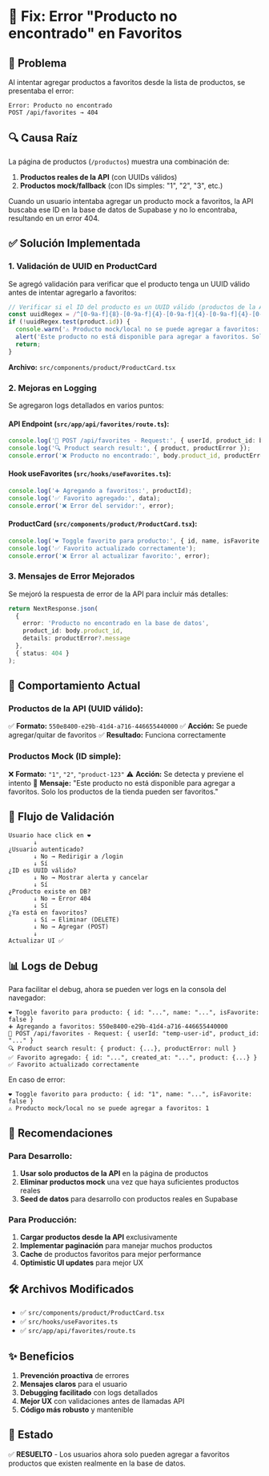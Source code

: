 # 🐛 Fix: Error "Producto no encontrado" en Favoritos

## 📝 Problema

Al intentar agregar productos a favoritos desde la lista de productos, se presentaba el error:

```
Error: Producto no encontrado
POST /api/favorites → 404
```

## 🔍 Causa Raíz

La página de productos (`/productos`) muestra una combinación de:
1. **Productos reales de la API** (con UUIDs válidos)
2. **Productos mock/fallback** (con IDs simples: "1", "2", "3", etc.)

Cuando un usuario intentaba agregar un producto mock a favoritos, la API buscaba ese ID en la base de datos de Supabase y no lo encontraba, resultando en un error 404.

## ✅ Solución Implementada

### 1. **Validación de UUID en ProductCard**

Se agregó validación para verificar que el producto tenga un UUID válido antes de intentar agregarlo a favoritos:

```typescript
// Verificar si el ID del producto es un UUID válido (productos de la API)
const uuidRegex = /^[0-9a-f]{8}-[0-9a-f]{4}-[0-9a-f]{4}-[0-9a-f]{4}-[0-9a-f]{12}$/i;
if (!uuidRegex.test(product.id)) {
  console.warn('⚠️ Producto mock/local no se puede agregar a favoritos:', product.id);
  alert('Este producto no está disponible para agregar a favoritos. Solo los productos de la tienda pueden ser favoritos.');
  return;
}
```

**Archivo:** `src/components/product/ProductCard.tsx`

### 2. **Mejoras en Logging**

Se agregaron logs detallados en varios puntos:

#### API Endpoint (`src/app/api/favorites/route.ts`):
```typescript
console.log('🔖 POST /api/favorites - Request:', { userId, product_id: body.product_id });
console.log('🔍 Product search result:', { product, productError });
console.error('❌ Producto no encontrado:', body.product_id, productError);
```

#### Hook useFavorites (`src/hooks/useFavorites.ts`):
```typescript
console.log('➕ Agregando a favoritos:', productId);
console.log('✅ Favorito agregado:', data);
console.error('❌ Error del servidor:', error);
```

#### ProductCard (`src/components/product/ProductCard.tsx`):
```typescript
console.log('❤️ Toggle favorito para producto:', { id, name, isFavorite });
console.log('✅ Favorito actualizado correctamente');
console.error('❌ Error al actualizar favorito:', error);
```

### 3. **Mensajes de Error Mejorados**

Se mejoró la respuesta de error de la API para incluir más detalles:

```typescript
return NextResponse.json(
  { 
    error: 'Producto no encontrado en la base de datos',
    product_id: body.product_id,
    details: productError?.message
  },
  { status: 404 }
);
```

## 🎯 Comportamiento Actual

### Productos de la API (UUID válido):
✅ **Formato:** `550e8400-e29b-41d4-a716-446655440000`
✅ **Acción:** Se puede agregar/quitar de favoritos
✅ **Resultado:** Funciona correctamente

### Productos Mock (ID simple):
❌ **Formato:** `"1"`, `"2"`, `"product-123"`
⚠️ **Acción:** Se detecta y previene el intento
📢 **Mensaje:** "Este producto no está disponible para agregar a favoritos. Solo los productos de la tienda pueden ser favoritos."

## 🔄 Flujo de Validación

```
Usuario hace click en ❤️
       ↓
¿Usuario autenticado?
       ↓ No → Redirigir a /login
       ↓ Sí
¿ID es UUID válido?
       ↓ No → Mostrar alerta y cancelar
       ↓ Sí
¿Producto existe en DB?
       ↓ No → Error 404
       ↓ Sí
¿Ya está en favoritos?
       ↓ Sí → Eliminar (DELETE)
       ↓ No → Agregar (POST)
       ↓
Actualizar UI ✅
```

## 📊 Logs de Debug

Para facilitar el debug, ahora se pueden ver logs en la consola del navegador:

```
❤️ Toggle favorito para producto: { id: "...", name: "...", isFavorite: false }
➕ Agregando a favoritos: 550e8400-e29b-41d4-a716-446655440000
🔖 POST /api/favorites - Request: { userId: "temp-user-id", product_id: "..." }
🔍 Product search result: { product: {...}, productError: null }
✅ Favorito agregado: { id: "...", created_at: "...", product: {...} }
✅ Favorito actualizado correctamente
```

En caso de error:
```
❤️ Toggle favorito para producto: { id: "1", name: "...", isFavorite: false }
⚠️ Producto mock/local no se puede agregar a favoritos: 1
```

## 🚀 Recomendaciones

### Para Desarrollo:
1. **Usar solo productos de la API** en la página de productos
2. **Eliminar productos mock** una vez que haya suficientes productos reales
3. **Seed de datos** para desarrollo con productos reales en Supabase

### Para Producción:
1. **Cargar productos desde la API** exclusivamente
2. **Implementar paginación** para manejar muchos productos
3. **Cache** de productos favoritos para mejor performance
4. **Optimistic UI updates** para mejor UX

## 🛠️ Archivos Modificados

- ✅ `src/components/product/ProductCard.tsx`
- ✅ `src/hooks/useFavorites.ts`
- ✅ `src/app/api/favorites/route.ts`

## ✨ Beneficios

1. **Prevención proactiva** de errores
2. **Mensajes claros** para el usuario
3. **Debugging facilitado** con logs detallados
4. **Mejor UX** con validaciones antes de llamadas API
5. **Código más robusto** y mantenible

## 🎉 Estado

✅ **RESUELTO** - Los usuarios ahora solo pueden agregar a favoritos productos que existen realmente en la base de datos.
